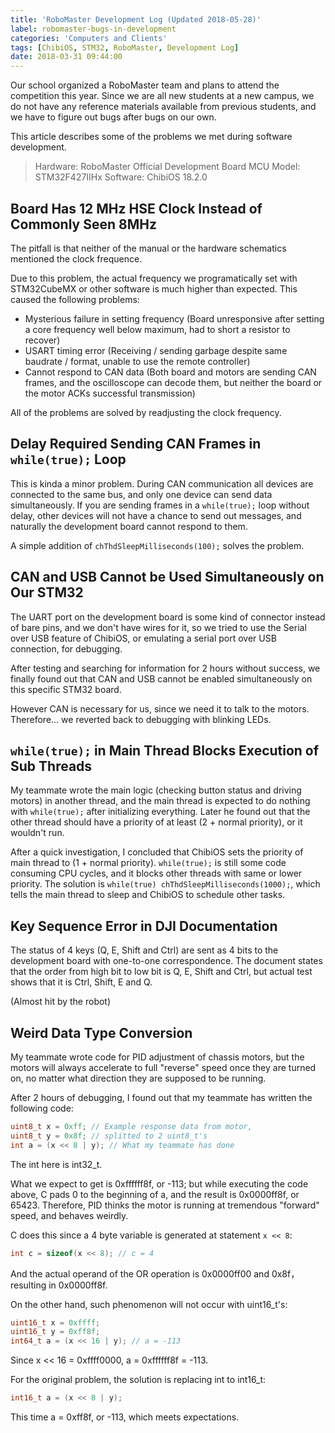 ```yaml
---
title: 'RoboMaster Development Log (Updated 2018-05-28)'
label: robomaster-bugs-in-development
categories: 'Computers and Clients'
tags: [ChibiOS, STM32, RoboMaster, Development Log]
date: 2018-03-31 09:44:00
---
```


Our school organized a RoboMaster team and plans to attend the competition this year. Since we are all new students at a new campus, we do not have any reference materials available from previous students, and we have to figure out bugs after bugs on our own.

This article describes some of the problems we met during software development.

> Hardware: RoboMaster Official Development Board
> MCU Model: STM32F427IIHx
> Software: ChibiOS 18.2.0

Board Has 12 MHz HSE Clock Instead of Commonly Seen 8MHz
--------------------------------------------------------

The pitfall is that neither of the manual or the hardware schematics mentioned the clock frequence.

Due to this problem, the actual frequency we programatically set with STM32CubeMX or other software is much higher than expected. This caused the following problems:

- Mysterious failure in setting frequency (Board unresponsive after setting a core frequency well below maximum, had to short a resistor to recover)
- USART timing error (Receiving / sending garbage despite same baudrate / format, unable to use the remote controller)
- Cannot respond to CAN data (Both board and motors are sending CAN frames, and the oscilloscope can decode them, but neither the board or the motor ACKs successful transmission)

All of the problems are solved by readjusting the clock frequency.

Delay Required Sending CAN Frames in `while(true);` Loop
--------------------------------------------------------

This is kinda a minor problem. During CAN communication all devices are connected to the same bus, and only one device can send data simultaneously. If you are sending frames in a `while(true);` loop without delay, other devices will not have a chance to send out messages, and naturally the development board cannot respond to them.

A simple addition of `chThdSleepMilliseconds(100);` solves the problem.

CAN and USB Cannot be Used Simultaneously on Our STM32
------------------------------------------------------

The UART port on the development board is some kind of connector instead of bare pins, and we don't have wires for it, so we tried to use the Serial over USB feature of ChibiOS, or emulating a serial port over USB connection, for debugging.

After testing and searching for information for 2 hours without success, we finally found out that CAN and USB cannot be enabled simultaneously on this specific STM32 board.

However CAN is necessary for us, since we need it to talk to the motors. Therefore... we reverted back to debugging with blinking LEDs.

`while(true);` in Main Thread Blocks Execution of Sub Threads
-------------------------------------------------------------

My teammate wrote the main logic (checking button status and driving motors) in another thread, and the main thread is expected to do nothing with `while(true);` after initializing everything. Later he found out that the other thread should have a priority of at least (2 + normal priority), or it wouldn't run.

After a quick investigation, I concluded that ChibiOS sets the priority of main thread to (1 + normal priority). `while(true);` is still some code consuming CPU cycles, and it blocks other threads with same or lower priority. The solution is `while(true) chThdSleepMilliseconds(1000);`, which tells the main thread to sleep and ChibiOS to schedule other tasks.

Key Sequence Error in DJI Documentation
---------------------------------------

The status of 4 keys (Q, E, Shift and Ctrl) are sent as 4 bits to the development board with one-to-one correspondence. The document states that the order from high bit to low bit is Q, E, Shift and Ctrl, but actual test shows that it is Ctrl, Shift, E and Q.

(Almost hit by the robot)

Weird Data Type Conversion
--------------------------

My teammate wrote code for PID adjustment of chassis motors, but the motors will always accelerate to full "reverse" speed once they are turned on, no matter what direction they are supposed to be running.

After 2 hours of debugging, I found out that my teammate has written the following code:

```c
uint8_t x = 0xff; // Example response data from motor,
uint8_t y = 0x8f; // splitted to 2 uint8_t's
int a = (x << 8 | y); // What my teammate has done
```

The int here is int32_t.

What we expect to get is 0xffffff8f, or -113; but while executing the code above, C pads 0 to the beginning of a, and the result is 0x0000ff8f, or 65423. Therefore, PID thinks the motor is running at tremendous "forward" speed, and behaves weirdly.

C does this since a 4 byte variable is generated at statement `x << 8`:

```c
int c = sizeof(x << 8); // c = 4
```

And the actual operand of the OR operation is 0x0000ff00 and 0x8f，resulting in 0x0000ff8f.

On the other hand, such phenomenon will not occur with uint16_t's:

```c
uint16_t x = 0xffff;
uint16_t y = 0xff8f;
int64_t a = (x << 16 | y); // a = -113
```

Since x << 16 = 0xffff0000, a = 0xffffff8f = -113.

For the original problem, the solution is replacing int to int16_t:

```c
int16_t a = (x << 8 | y);
```

This time a = 0xff8f, or -113, which meets expectations.
